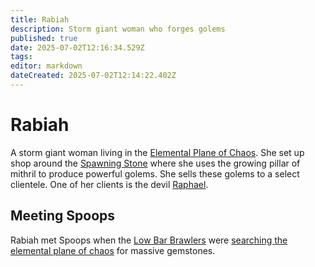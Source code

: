 ```yaml
---
title: Rabiah
description: Storm giant woman who forges golems
published: true
date: 2025-07-02T12:16:34.529Z
tags: 
editor: markdown
dateCreated: 2025-07-02T12:14:22.402Z
---
```


# Rabiah
A storm giant woman living in the [Elemental Plane of Chaos](/locations/elemental-plane-of-chaos). She set up shop around the [Spawning Stone](/locations/elemental-plane-of-chaos/spawning-stone) where she uses the growing pillar of mithril to produce powerful golems. She sells these golems to a select clientele. One of her clients is the devil [Raphael](/characters/raphael).


## Meeting Spoops
Rabiah met Spoops when the [Low Bar Brawlers](/organizations/low-bar-brawlers) were [searching the elemental plane of chaos](/Events/the-spawning-stone-and-rabiah) for massive gemstones.